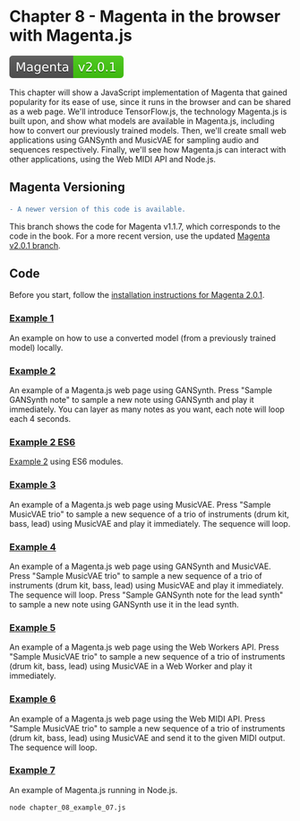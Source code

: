 # Chapter 8 - Magenta in the browser with Magenta.js

[![Magenta Version 2.0.1](../docs/magenta-v2.0.1-badge.svg)](https://github.com/magenta/magenta/releases/tag/2.0.1)

This chapter will show a JavaScript implementation of Magenta that gained popularity for its ease of use, since it runs in the browser and can be shared as a web page. We'll introduce TensorFlow.js, the technology Magenta.js is built upon, and show what models are available in Magenta.js, including how to convert our previously trained models. Then, we'll create small web applications using GANSynth and MusicVAE for sampling audio and sequences respectively. Finally, we'll see how Magenta.js can interact with other applications, using the Web MIDI API and Node.js.

## Magenta Versioning

```diff
- A newer version of this code is available.
```

This branch shows the code for Magenta v1.1.7, which corresponds to the code in the book. For a more recent version, use the updated [Magenta v2.0.1 branch](https://github.com/PacktPublishing/hands-on-music-generation-with-magenta/tree/magenta-v2.0.1/Chapter08).

## Code 

Before you start, follow the [installation instructions for Magenta 2.0.1](https://github.com/PacktPublishing/hands-on-music-generation-with-magenta/tree/master/Chapter01#installing-magenta).

### [Example 1](chapter_08_example_01.html)

An example on how to use a converted model (from a previously trained model) locally.

### [Example 2](chapter_08_example_02.html)

An example of a Magenta.js web page using GANSynth. Press "Sample GANSynth note" to sample a new note using GANSynth and play it immediately. You can layer as many notes as you want, each note will loop each 4 seconds.

### [Example 2 ES6](chapter_08_example_02_es6.html)

[Example 2](#example-2) using ES6 modules.

### [Example 3](chapter_08_example_03.html)

An example of a Magenta.js web page using MusicVAE. Press "Sample MusicVAE trio" to sample a new sequence of a trio of instruments (drum kit, bass, lead) using MusicVAE and play it immediately. The sequence will loop.

### [Example 4](chapter_08_example_04.html)

An example of a Magenta.js web page using GANSynth and MusicVAE. Press "Sample MusicVAE trio" to sample a new sequence of a trio of instruments (drum kit, bass, lead) using MusicVAE and play it immediately. The sequence will loop. Press "Sample GANSynth note for the lead synth" to sample a new note using GANSynth use it in the lead synth.

### [Example 5](chapter_08_example_05.html)

An example of a Magenta.js web page using the Web Workers API. Press "Sample MusicVAE trio" to sample a new sequence of a trio of instruments (drum kit, bass, lead) using MusicVAE in a Web Worker and play it immediately.

### [Example 6](chapter_08_example_06.html)

An example of a Magenta.js web page using the Web MIDI API. Press "Sample MusicVAE trio" to sample a new sequence of a trio of instruments (drum kit, bass, lead) using MusicVAE and send it to the given MIDI output. The sequence will loop.

### [Example 7](chapter_08_example_07.js)

An example of Magenta.js running in Node.js.

```
node chapter_08_example_07.js
```
